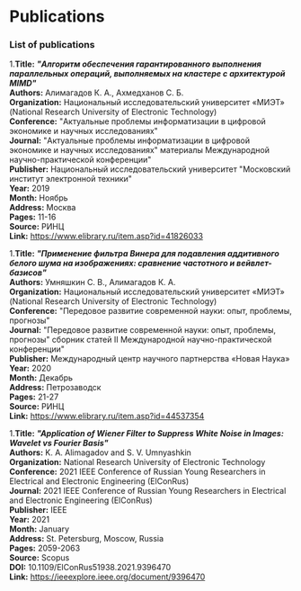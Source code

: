 # Publications
### List of publications

1.**Title:** ***"Алгоритм обеспечения гарантированного выполнения параллельных операций, выполняемых на кластере с архитектурой MIMD"***  
**Authors:** Алимагадов К. А., Ахмедханов С. Б.  
**Organization:** Национальный исследовательский университет «МИЭТ» (National Research University of Electronic Technology)  
**Conference:** "Актуальные проблемы информатизации в цифровой экономике и научных исследованиях"  
**Journal:** "Актуальные проблемы информатизации в цифровой экономике и научных исследованиях" материалы Международной научно-практической конференции"  
**Publisher:** Национальный исследовательский университет "Московский институт электронной техники"  
**Year:** 2019  
**Month:** Ноябрь  
**Address:** Москва  
**Pages:** 11-16  
**Source:** РИНЦ  
**Link:** https://www.elibrary.ru/item.asp?id=41826033  
  
  
1.**Title:** ***"Применение фильтра Винера для подавления аддитивного белого шума на изображениях: сравнение частотного и вейвлет-базисов"***  
**Authors:** Умняшкин С. В., Алимагадов К. А.  
**Organization:** Национальный исследовательский университет «МИЭТ» (National Research University of Electronic Technology)  
**Conference:** "Передовое развитие современной науки: опыт, проблемы, прогнозы"  
**Journal:** "Передовое развитие современной науки: опыт, проблемы, прогнозы" сборник статей II Международной научно-практической конференции"  
**Publisher:** Международный центр научного партнерства «Новая Наука»  
**Year:** 2020  
**Month:** Декабрь  
**Address:** Петрозаводск  
**Pages:** 21-27  
**Source:** РИНЦ  
**Link:** https://www.elibrary.ru/item.asp?id=44537354  
  
  
1.**Title:** ***"Application of Wiener Filter to Suppress White Noise in Images: Wavelet vs Fourier Basis"***  
**Authors:** K. A. Alimagadov and S. V. Umnyashkin  
**Organization:** National Research University of Electronic Technology  
**Conference:** 2021 IEEE Conference of Russian Young Researchers in Electrical and Electronic Engineering (ElConRus)  
**Journal:** 2021 IEEE Conference of Russian Young Researchers in Electrical and Electronic Engineering (ElConRus)  
**Publisher:** IEEE  
**Year:** 2021  
**Month:** January  
**Address:** St. Petersburg, Moscow, Russia  
**Pages:** 2059-2063  
**Source:** Scopus  
**DOI:** 10.1109/ElConRus51938.2021.9396470  
**Link:** https://ieeexplore.ieee.org/document/9396470  

